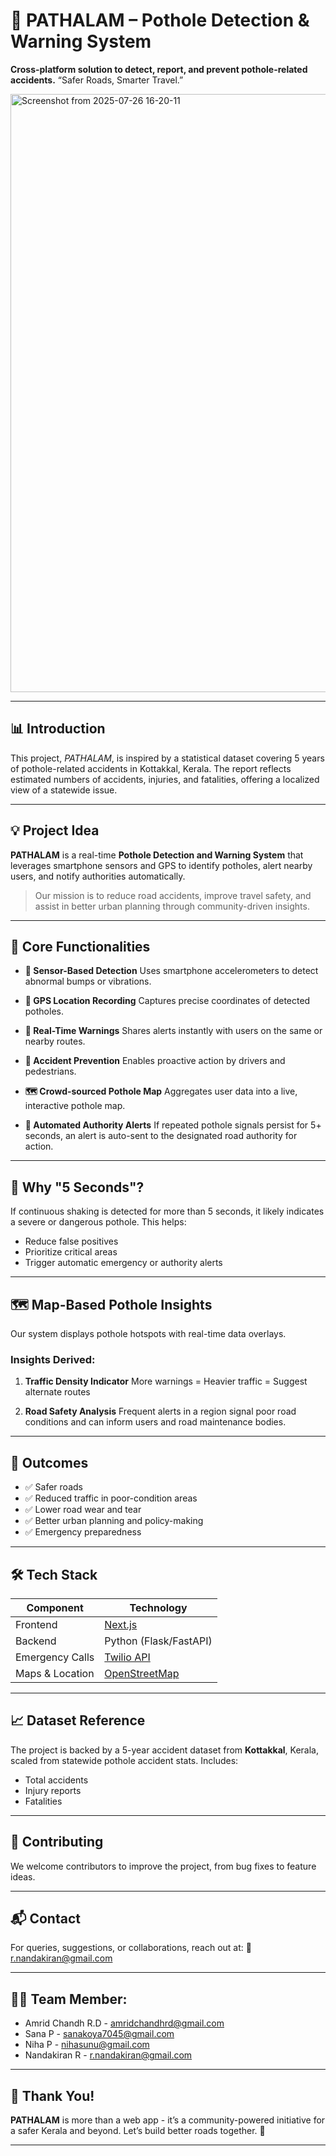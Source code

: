 # 🚧 PATHALAM – Pothole Detection & Warning System

**Cross-platform solution to detect, report, and prevent pothole-related accidents.**
“Safer Roads, Smarter Travel.”

<img width="1920" height="957" alt="Screenshot from 2025-07-26 16-20-11" src="https://github.com/user-attachments/assets/0a69659e-64bf-48a7-bfdc-6f0731bb8cd3" />

---

## 📊 Introduction

This project, *PATHALAM*, is inspired by a statistical dataset covering 5 years of pothole-related accidents in Kottakkal, Kerala. The report reflects estimated numbers of accidents, injuries, and fatalities, offering a localized view of a statewide issue.

---

## 💡 Project Idea

**PATHALAM** is a real-time **Pothole Detection and Warning System** that leverages smartphone sensors and GPS to identify potholes, alert nearby users, and notify authorities automatically.

> Our mission is to reduce road accidents, improve travel safety, and assist in better urban planning through community-driven insights.

---

## 🚀 Core Functionalities

* **📱 Sensor-Based Detection**
  Uses smartphone accelerometers to detect abnormal bumps or vibrations.

* **📍 GPS Location Recording**
  Captures precise coordinates of detected potholes.

* **🔔 Real-Time Warnings**
  Shares alerts instantly with users on the same or nearby routes.

* **🛑 Accident Prevention**
  Enables proactive action by drivers and pedestrians.

* **🗺️ Crowd-sourced Pothole Map**
  Aggregates user data into a live, interactive pothole map.

* **📢 Automated Authority Alerts**
  If repeated pothole signals persist for 5+ seconds, an alert is auto-sent to the designated road authority for action.

---

## 📌 Why "5 Seconds"?

If continuous shaking is detected for more than 5 seconds, it likely indicates a severe or dangerous pothole. This helps:

* Reduce false positives
* Prioritize critical areas
* Trigger automatic emergency or authority alerts

---

## 🗺️ Map-Based Pothole Insights

Our system displays pothole hotspots with real-time data overlays.

### Insights Derived:

1. **Traffic Density Indicator**
   More warnings = Heavier traffic = Suggest alternate routes

2. **Road Safety Analysis**
   Frequent alerts in a region signal poor road conditions and can inform users and road maintenance bodies.

---

## 🏁 Outcomes

* ✅ Safer roads
* ✅ Reduced traffic in poor-condition areas
* ✅ Lower road wear and tear
* ✅ Better urban planning and policy-making
* ✅ Emergency preparedness

---

## 🛠 Tech Stack

| Component       | Technology                                      |
| --------------- | ----------------------------------------------- |
| Frontend        | [Next.js](https://nextjs.org/)                  |
| Backend         | Python (Flask/FastAPI)                          |
| Emergency Calls | [Twilio API](https://www.twilio.com/)           |
| Maps & Location | [OpenStreetMap](https://www.openstreetmap.org/) |

---

## 📈 Dataset Reference

The project is backed by a 5-year accident dataset from **Kottakkal**, Kerala, scaled from statewide pothole accident stats.
Includes:

* Total accidents
* Injury reports
* Fatalities

---

## 🤝 Contributing

We welcome contributors to improve the project, from bug fixes to feature ideas.

---

## 📬 Contact

For queries, suggestions, or collaborations, reach out at:
📧 [r.nandakiran@gmail.com](mailto:r.nandakiran@gmail.com)

---

## 👥👥 Team Member:

* Amrid Chandh R.D - amridchandhrd@gmail.com
* Sana P - sanakoya7045@gmail.com
* Niha P - nihasunu@gmail.com
* Nandakiran R - r.nandakiran@gmail.com

---

## 🙏 Thank You!

**PATHALAM** is more than a web app - it’s a community-powered initiative for a safer Kerala and beyond.
Let’s build better roads together. 💪

---
